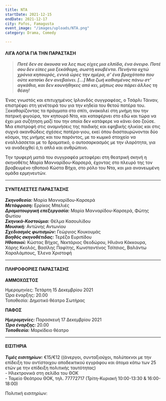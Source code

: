 ```yaml
---
title: ΝΤΑ
startDate: 2021-12-15
endDate: 2021-12-17
city: Pafos, Famagusta
event_image: "/images/uploads/ΝΤΑ.png"
category: Drama, Comedy

---
```

#### ΛΙΓΑ ΛΟΓΙΑ ΓΙΑ ΤΗΝ ΠΑΡΑΣΤΑΣΗ

> **_Ποτέ δεν σε άκουσα να λες πως είχες μια ελπίδα, ένα όνειρο. Ποτέ σου δεν είπες μια ξεκάθαρη, σωστή κουβέντα. Πενήντα οχτώ χρόνια κηπουρός, εννιά ώρες την ημέρα, σ’ ένα βραχότοπο που ούτε κατσίκι δεν ανεβαίνει. \[…\] Μια ζωή καθισμένος πάνω στ’ αγκάθια, και δεν κουνήθηκες από κει, μήπως σου πάρει άλλος τη θέση!_**

Ένας γνωστός και επιτυχημένος Ιρλανδός συγγραφέας, ο Τσάρλι Τάιναν, επιστρέφει στη γενέτειρά του για την κηδεία του θετού πατέρα του. Ξεκαθαρίζοντας τα πράγματα στο σπίτι, ανακαλεί στη μνήμη του την πατρική φιγούρα, τον κηπουρό Ντα, και καταφέρνει στο εδώ και τώρα να έχει μια συζήτηση μαζί του την οποία δεν κατάφερε να κάνει όσο ζούσε. Μια επιστροφή στις αναμνήσεις της παιδικής και εφηβικής ηλικίας και στις συχνά ακανθώδεις σχέσεις πατέρα-γιου, εκεί όπου διασταυρώνονται δύο κόσμοι, της μνήμης και του παρόντος, με το κωμικό στοιχείο να εναλλάσσεται με το δραματικό, ο αυτοσαρκασμός με την ιλαρότητα, για να αναδειχθεί ό,τι απλό και ανθρώπινο.

Την τρυφερή ματιά του συγγραφέα μεταφέρει στη θεατρική σκηνή η σκηνοθέτις Μαρία Μανναρίδου-Καρσερά, έχοντας στο πλευρό της τον βραβευμένο ηθοποιό Κώστα Βήχα, στο ρόλο του Ντα, και μια ανανεωμένη ομάδα ερμηνευτών.

***

#### ΣΥΝΤΕΛΕΣΤΕΣ ΠΑΡΑΣΤΑΣΗΣ

**_Σκηνοθεσία:_** Μαρία Μανναρίδου-Καρσερά  
**_Μετάφραση:_** Ερρίκος Μπελιές  
**_Δραματουργική επεξεργασία:_** Μαρία Μανναρίδου-Καρσερά, Φώτης Φωτίου  
**_Σκηνικά-Κοστούμια:_** Θέλμα Κασουλίδου  
**_Μουσική:_** Αντώνης Αντωνίου   
**_Σχεδιασμός φωτισμών:_** Γεώργιος Κουκουμάς   
**_Βοηθός σκηνοθέτιδας:_** Τερέζα Ευριπίδου   
**_Ηθοποιοί:_** Κώστας Βήχας, Νεκτάριος Θεοδώρου, Ηλιάνα Κάκκουρα, Χάρης Κκολός, Βασίλης Παφίτης, Κωνσταντίνος Τσίτσιος, Βαλάντω Χαραλάμπους, Έλενα Χριστοφή

***

#### ΠΛΗΡΟΦΟΡΙΕΣ ΠΑΡΑΣΤΑΣΗΣ

**ΑΜΜΟΧΩΣΤΟΣ**

Ημερομηνίες: Τετάρτη 15 Δεκεμβρίου 2021  
Ώρα έναρξης: 20.00  
Τοποθεσία: Δημοτικό θέατρο Σωτήρας

**ΠΑΦΟΣ**

**_Ημερομηνίες:_** Παρασκευή 17 Δεκεμβρίου 2021  
**_Ώρα έναρξης:_** 20.00  
**_Τοποθεσία:_** Μαρκίδειο θέατρο

***

#### ΕΙΣΙΤΗΡΙΑ

**_Τιμές εισιτηρίων:_** €15/€12 ((άνεργοι, συνταξιούχοι, πολύτεκνοι με την επίδειξη του αντίστοιχου αποδεικτικού εγγράφου και άτομα κάτω των 25 ετών με την επίδειξη πολιτικής ταυτότητας)  
\- Ηλεκτρονικά στη σελίδα του ΘΟΚ  
\- Ταμείο Θεάτρου ΘΟΚ, τηλ. 77772717 (Τρίτη-Κυριακή 10:00-13:30 & 16:00-18:00)

Πολιτική εισιτηρίων: 